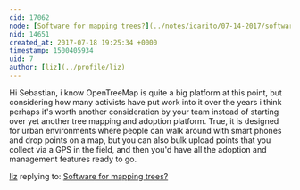 ```yaml
---
cid: 17062
node: [Software for mapping trees?](../notes/icarito/07-14-2017/software-for-mapping-trees)
nid: 14651
created_at: 2017-07-18 19:25:34 +0000
timestamp: 1500405934
uid: 7
author: [liz](../profile/liz)
---
```


Hi Sebastian, i know OpenTreeMap is quite a big platform at this point, but considering how many activists have put work into it over the years i think perhaps it's worth another consideration by your team instead of starting over yet another tree mapping and adoption platform. True, it is designed for urban environments where people can walk around with smart phones and drop points on a map, but you can also bulk upload points that you collect via a GPS in the field, and then you'd have all the adoption and management features ready to go.

[liz](../profile/liz) replying to: [Software for mapping trees?](../notes/icarito/07-14-2017/software-for-mapping-trees)

